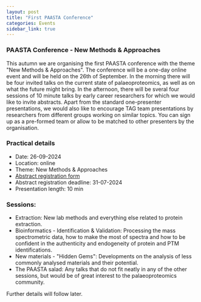 ```yaml
---
layout: post
title: "First PAASTA Conference"
categories: Events
sidebar_link: true
---
```


### PAASTA Conference - New Methods & Approaches
This autumn we are organising the first PAASTA conference with the theme "New Methods & Approaches".
The conference will be a one-day online event and will be held on the 26th of September. 
In the morning there will be four invited talks on the current state of palaeoproteomics, as well as on what the future might bring. In the afternoon, there will be sveral four sessions of 10 minute talks by early career researchers for which we would like to invite abstracts. Apart from the standard one-presenter presentations, we would also like to encourage TAG team presentations by researchers from different groups working on similar topics. You can sign up as a pre-formed team or allow to be matched to other presenters by the organisation.

### Practical details
- Date: 26-09-2024
- Location: online
- Theme: New Methods & Approaches
- [Abstract registration form](https://docs.google.com/forms/d/e/1FAIpQLSfxJJ9O092rZfmcCM3b8w38vozN2pZvyPs71arx8HV1OCNLVw/viewform)
- Abstract registration deadline: 31-07-2024
- Presentation length: 10 min

### Sessions:
- Extraction:
New lab methods and everything else related to protein extraction.
- Bioinformatics - Identification & Validation:
Processing the mass spectrometric data, how to make the most of spectra and how to be confident in the authenticity and endogeneity of protein and PTM identifications.
- New materials - "Hidden Gems":
Developments on the analysis of less commonly analysed materials and their potential.
- The PAASTA salad:
Any talks that do not fit neatly in any of the other sessions, but would be of great interest to the palaeoproteomics community.

Further details will follow later.